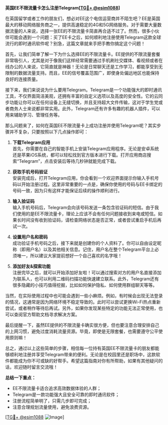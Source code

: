 **英国EE不限流量卡怎么注册Telegram[[TG💪+ @esim1088](https://t.me/s/esim1088)]**

在英国留学或者工作的朋友们，想必对EE这个电信运营商并不陌生吧？EE是英国最大的移动网络服务商之一，提供高速稳定的4G和5G网络服务。对于需要大量数据流量的人来说，选择一张EE的不限流量卡简直再合适不过了。然而，很多小伙伴可能会遇到一个问题：买了EE卡之后，如何顺利地注册使用Telegram这款全球流行的即时通讯软件呢？别急，这篇文章就来手把手教你搞定这个问题！

首先，让我们简单了解一下为什么选择EE的不限流量卡。EE提供的不限流量套餐非常吸引人，尤其是对于像我们这样经常需要通过手机刷社交媒体、看视频或者在线办公的人来说，它简直就是神器！无论是日常聊天还是工作学习，都能享受到无限制的数据流量支持。而且，EE的信号覆盖范围广，即使身处偏远地区也能保持良好的连接质量。

接下来，我们来说说为什么要用Telegram。Telegram是一个功能强大的即时通讯工具，不仅界面简洁美观，还拥有丰富的自定义选项以及高度的安全性。它的云同步功能让你可以在任何设备上无缝切换，并且支持超大文件传输，这对于学生党或者商务人士来说都非常实用。此外，Telegram还有许多有趣的机器人插件，可以用来辅助学习、管理任务等。

那么问题来了，如何在英国EE不限流量卡上成功注册并使用Telegram呢？其实步骤并不复杂，只要按照以下几点操作即可：

1. **下载Telegram应用**  
   首先，你需要在自己的智能手机上安装Telegram应用程序。无论是安卓系统还是苹果iOS系统，都可以轻松找到官方版本进行下载。打开应用商店搜索“Telegram”，点击安装后等待几秒钟就能完成下载。

2. **获取手机号码验证**  
   安装完成后，打开Telegram应用，你会看到一个欢迎界面提示你输入手机号码以开始注册过程。这里非常重要的一点是，确保你使用的号码与EE卡绑定的号码一致，因为只有这样才能保证后续的操作顺利进行。

3. **输入验证码**  
   输入手机号码后，Telegram会向该号码发送一条包含验证码的短信。由于我们使用的是EE不限流量卡，理论上应该不会有任何问题接收到来电或短信。如果长时间没有收到验证码，请检查网络状态是否正常，或者尝试重启手机后再试一次。

4. **设置用户名和密码**  
   成功验证手机号码之后，接下来就是创建你的个人资料了。你可以自由设定昵称（即用户名）以及其他相关信息。记住，用户名在整个Telegram平台上必须唯一，所以建议大家提前想好一个自己喜欢的名字哦！

5. **添加好友&探索功能**  
   注册完毕之后，就可以开始添加好友啦！可以通过搜索对方的用户名直接添加为联系人，也可以利用二维码扫描功能快速建立联系。此外，Telegram还有很多隐藏的小技巧值得挖掘，比如如何保护隐私、如何使用群组聊天等等。

当然，在实际使用过程中也可能会遇到一些小麻烦。例如，有时候会出现无法登录的情况，这通常是因为网络环境不稳定导致的。此时可以尝试更换Wi-Fi热点重新尝试，或者稍作等待后再试。另外，如果你发现某些特定的功能无法正常使用，也可以查阅官方帮助文档寻求解决方案。

最后提醒一下，虽然EE提供的不限流量卡确实很方便，但也要注意合理安排自己的上网习惯，避免过度消耗流量资源。毕竟，即使是无限套餐，也需要遵守公平使用原则嘛！

总之，通过以上这些简单的步骤，相信每一位持有英国EE不限流量卡的朋友都能够顺利地注册并享受Telegram带来的便利。无论是在校园里还是职场中，这款软件都能成为你不可或缺的好帮手。希望这篇指南对你有所帮助，如果有其他疑问的话，欢迎随时留言交流哦！

**总结一下重点：**
- EE不限流量卡适合追求高效数据体验的人群；
- Telegram是一款功能强大且安全可靠的即时通讯软件；
- 注册流程简单明了，只需几步即可完成；
- 注意合理规划流量使用，避免浪费资源。

[[TG💪+ @esim1088](https://t.me/s/esim1088) ![Image](https://i.postimg.cc/4NQfJmqS/Snipaste-2025-05-13-00-14-12.png)]